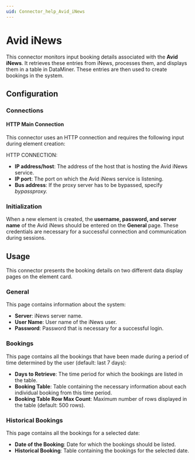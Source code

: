 ```yaml
---
uid: Connector_help_Avid_iNews
---
```


# Avid iNews

This connector monitors input booking details associated with the **Avid iNews**. It retrieves these entries from iNews, processes them, and displays them in a table in DataMiner. These entries are then used to create bookings in the system.

## Configuration

### Connections

#### HTTP Main Connection

This connector uses an HTTP connection and requires the following input during element creation:

HTTP CONNECTION:

- **IP address/host**: The address of the host that is hosting the Avid iNews service.
- **IP port**: The port on which the Avid iNews service is listening.
- **Bus address**: If the proxy server has to be bypassed, specify *bypassproxy.*

### Initialization

When a new element is created, the **username, password, and server name** of the Avid iNews should be entered on the **General** page. These credentials are necessary for a successful connection and communication during sessions.

## Usage

This connector presents the booking details on two different data display pages on the element card.

### General

This page contains information about the system:

- **Server**: iNews server name.
- **User Name**: User name of the iNews user.
- **Password**: Password that is necessary for a successful login.

### Bookings

This page contains all the bookings that have been made during a period of time determined by the user (default: last 7 days):

- **Days to Retrieve**: The time period for which the bookings are listed in the table.
- **Booking Table**: Table containing the necessary information about each individual booking from this time period.
- **Booking Table Row Max Count**: Maximum number of rows displayed in the table (default: 500 rows).

### Historical Bookings

This page contains all the bookings for a selected date:

- **Date of the Booking**: Date for which the bookings should be listed.
- **Historical Booking**: Table containing the bookings for the selected date.
